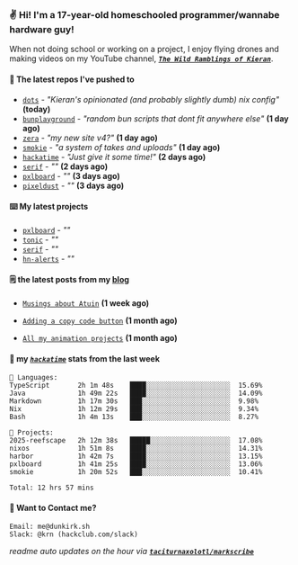 ### ✌️ Hi! I'm a 17-year-old homeschooled programmer/wannabe hardware guy!

When not doing school or working on a project, I enjoy flying drones and making videos on my YouTube channel, [**_`The Wild Ramblings of Kieran`_**](https://youtube.com/@kieran.rambles).

#### 👷 The latest repos I've pushed to

- [`dots`](https://github.com/taciturnaxolotl/dots) - _"Kieran's opinionated (and probably slightly dumb) nix config"_ **(today)**
- [`bunplayground`](https://github.com/taciturnaxolotl/bunplayground) - _"random bun scripts that dont fit anywhere else"_ **(1 day ago)**
- [`zera`](https://github.com/taciturnaxolotl/zera) - _"my new site v4?"_ **(1 day ago)**
- [`smokie`](https://github.com/taciturnaxolotl/smokie) - _"a system of takes and uploads"_ **(1 day ago)**
- [`hackatime`](https://github.com/hackclub/hackatime) - _"Just give it some time!"_ **(2 days ago)**
- [`serif`](https://github.com/taciturnaxolotl/serif) - _""_ **(2 days ago)**
- [`pxlboard`](https://github.com/taciturnaxolotl/pxlboard) - _""_ **(3 days ago)**
- [`pixeldust`](https://github.com/hackclub/pixeldust) - _""_ **(3 days ago)**

#### ⌨️ My latest projects

- [`pxlboard`](https://github.com/taciturnaxolotl/pxlboard) - _""_
- [`tonic`](https://github.com/taciturnaxolotl/tonic) - _""_
- [`serif`](https://github.com/taciturnaxolotl/serif) - _""_
- [`hn-alerts`](https://github.com/taciturnaxolotl/hn-alerts) - _""_

#### 🗒️ the latest posts from my [blog](https://dunkirk.sh)

- [`Musings about Atuin`](https://dunkirk.sh/blog/atuin/) **(1 week ago)**

- [`Adding a copy code button`](https://dunkirk.sh/blog/adding-a-copy-button/) **(1 month ago)**

- [`All my animation projects`](https://dunkirk.sh/blog/my-animations/) **(1 month ago)**



#### 📡 my [_`hackatime`_](https://waka.hackclub.com) stats from the last week

```text
💾 Languages:
TypeScript       2h 1m 48s    ████░░░░░░░░░░░░░░░░░░░░░  15.69%
Java             1h 49m 22s   ████░░░░░░░░░░░░░░░░░░░░░  14.09%
Markdown         1h 17m 30s   ███░░░░░░░░░░░░░░░░░░░░░░  9.98%
Nix              1h 12m 29s   ███░░░░░░░░░░░░░░░░░░░░░░  9.34%
Bash             1h 4m 13s    ███░░░░░░░░░░░░░░░░░░░░░░  8.27%

💼 Projects:
2025-reefscape   2h 12m 38s   █████░░░░░░░░░░░░░░░░░░░░  17.08%
nixos            1h 51m 8s    ████░░░░░░░░░░░░░░░░░░░░░  14.31%
harbor           1h 42m 7s    ████░░░░░░░░░░░░░░░░░░░░░  13.15%
pxlboard         1h 41m 25s   ████░░░░░░░░░░░░░░░░░░░░░  13.06%
smokie           1h 20m 52s   ███░░░░░░░░░░░░░░░░░░░░░░  10.41%

Total: 12 hrs 57 mins
```

#### 📮 Want to Contact me?

```text
Email: me@dunkirk.sh
Slack: @krn (hackclub.com/slack)
```

_readme auto updates on the hour via [**`taciturnaxolotl/markscribe`**](https://github.com/taciturnaxolotl/markscribe)_
